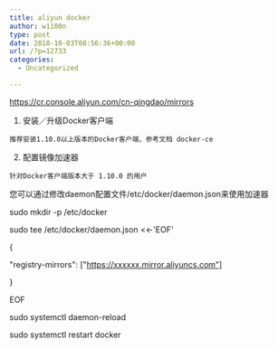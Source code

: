 ```yaml
---
title: aliyun docker
author: w1100n
type: post
date: 2018-10-03T08:56:36+00:00
url: /?p=12733
categories:
  - Uncategorized

---
```

https://cr.console.aliyun.com/cn-qingdao/mirrors

  1. 安装／升级Docker客户端
  
    推荐安装1.10.0以上版本的Docker客户端，参考文档 docker-ce 
  2. 配置镜像加速器
  
    针对Docker客户端版本大于 1.10.0 的用户

您可以通过修改daemon配置文件/etc/docker/daemon.json来使用加速器
  
sudo mkdir -p /etc/docker
  
sudo tee /etc/docker/daemon.json <<-'EOF'
  
{
    
"registry-mirrors": ["https://xxxxxx.mirror.aliyuncs.com"]
  
}
  
EOF
  
sudo systemctl daemon-reload
  
sudo systemctl restart docker